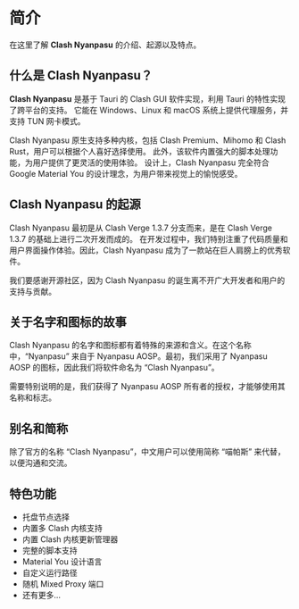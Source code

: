 # 简介

在这里了解 **Clash Nyanpasu** 的介绍、起源以及特点。

## 什么是 Clash Nyanpasu？

**Clash Nyanpasu** 是基于 Tauri 的 Clash GUI 软件实现，利用 Tauri 的特性实现了跨平台的支持。
它能在 Windows、Linux 和 macOS 系统上提供代理服务，并支持 TUN 网卡模式。

Clash Nyanpasu 原生支持多种内核，包括 Clash Premium、Mihomo 和 Clash Rust，用户可以根据个人喜好选择使用。
此外，该软件内置强大的脚本处理功能，为用户提供了更灵活的使用体验。
设计上，Clash Nyanpasu 完全符合 Google Material You 的设计理念，为用户带来视觉上的愉悦感受。

## Clash Nyanpasu 的起源

Clash Nyanpasu 最初是从 Clash Verge 1.3.7 分支而来，是在 Clash Verge 1.3.7 的基础上进行二次开发而成的。
在开发过程中，我们特别注重了代码质量和用户界面操作体验。因此，Clash Nyanpasu 成为了一款站在巨人肩膀上的优秀软件。

我们要感谢开源社区，因为 Clash Nyanpasu 的诞生离不开广大开发者和用户的支持与贡献。

## 关于名字和图标的故事

Clash Nyanpasu 的名字和图标都有着特殊的来源和含义。在这个名称中，“Nyanpasu” 来自于 Nyanpasu AOSP。最初，我们采用了 Nyanpasu AOSP 的图标，因此我们将软件命名为 “Clash Nyanpasu”。

需要特别说明的是，我们获得了 Nyanpasu AOSP 所有者的授权，才能够使用其名称和标志。

## 别名和简称

除了官方的名称 “Clash Nyanpasu”，中文用户可以使用简称 “喵帕斯” 来代替，以便沟通和交流。

## 特色功能

- 托盘节点选择
- 内置多 Clash 内核支持
- 内置 Clash 内核更新管理器
- 完整的脚本支持
- Material You 设计语言
- 自定义运行路径
- 随机 Mixed Proxy 端口
- 还有更多...
